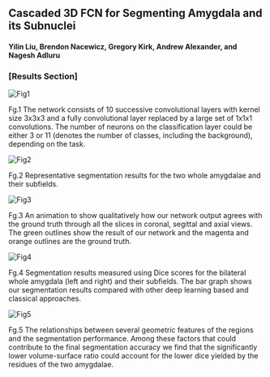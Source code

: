 
## Cascaded 3D FCN for Segmenting Amygdala and its Subnuclei 

#### Yilin Liu, Brendon Nacewicz, Gregory Kirk, Andrew Alexander, and Nagesh Adluru

### [Results Section]

![Fig1](https://preview.ibb.co/h9BzDG/FCN.png)

Fg.1 The network consists of 10 successive convolutional layers with kernel size 3x3x3 and a fully convolutional layer replaced by a large set of 1x1x1 convolutions. The number of neurons on the classification layer could be either 3 or 11 (denotes the number of classes, including the background), depending on the task.

![Fig2](https://preview.ibb.co/gPvqnb/Our_Net_Result_Amyg.png)

Fg.2 Representative segmentation results for the two whole amygdalae and their subfields.

![Fig3](https://gifyu.com/images/Fg.5.gif)

Fg.3 An animation to show qualitatively how our network output agrees with the ground truth through all the slices in coronal, segittal and axial views. The green outlines show the result of our network and the magenta and orange outlines are the ground truth.

![Fig4](https://preview.ibb.co/gNuSYG/BoxComp.png)

Fg.4 Segmentation results measured using Dice scores for the bilateral whole amygdala (left and right) and their subfields. The bar graph shows our segmentation results compared with other deep learning based and classical approaches.

![Fig5](https://preview.ibb.co/bYdRSb/Dice_Vs_Size.png)

Fg.5 The relationships between several geometric features of the regions and the segmentation performance. Among these factors that could contribute to the final segmentation accuracy we find that the significantly lower volume-surface ratio could account for the lower dice yielded by the residues of the two amygdalae.
